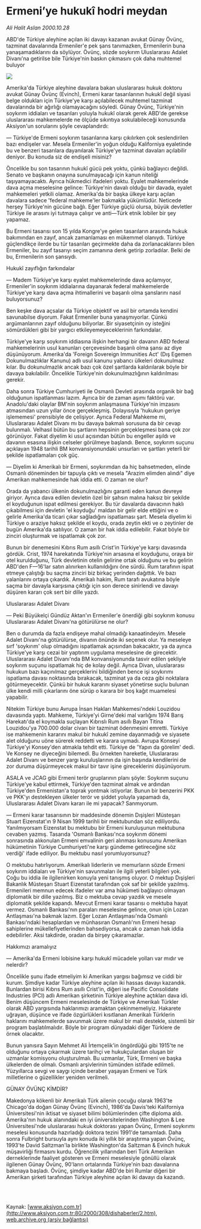 # Ermeni’ye hukukî hodri meydan

*Ali Halit Aslan 2000.10.28*

<div>
 <p class="spot">
  ABD'de Türkiye aleyhine açılan iki davayı kazanan avukat Günay  Övünç, tazminat davalarında  Ermeniler'e pek şans tanımazken, Ermenilerin buna  yanaşamadıklarını da söylüyor.  Övünç, sözde soykırım  Uluslararası Adalet Divanı'na  getirilse bile Türkiye'nin baskın  çıkmasını çok daha muhtemel buluyor
 </p>
 <p class="metin">
 </p>
 <img border="0" src="/web/20020325025807im_/http://www.aksiyon.com.tr/2000/308/resimler/ermeni.jpg"/>
 <p class="metin">
  Amerika'da Türkiye aleyhine davalara bakan uluslararası hukuk doktoru avukat Günay Övünç (Evinch), Ermeni karar tasarılarının hukukî değil siyasi belge oldukları için Türkiye'ye karşı açılabilecek muhtemel tazminat davalarında bir ağırlığı olamayacağını söyledi. Günay Övünç, Türkiye'nin soykırım iddiaları ve tasarıları yoluyla hukukî olarak gerek ABD'de gerekse uluslararası mahkemelerde ne ölçüde sıkıntıya sokulabileceği konusunda Aksiyon'un sorularını şöyle cevaplandırdı:
 </p>
 <p class="metin">
  — Türkiye'de Ermeni soykırım tasarılarına karşı çıkılırken çok seslendirilen bazı endişeler var. Mesela Ermeniler'in yoğun olduğu Kaliforniya eyaletinde bu ve benzeri tasarılara dayanılarak Türkiye'ye tazminat davaları açılabilir deniyor. Bu konuda siz de endişeli misiniz?
 </p>
 <p class="metin">
  Öncelikle bu son tasarının hukukî gücü pek yoktu, çünkü bağlayıcı değildi. Senato ve başkanın onayına sunulmayacağı için kanun niteliği taşıyamayacaktı. Ayrıca hükmedici ifadeleri yoktu.  Eyalet mahkemelerinde dava açma meselesine gelince: Türkiye'nin davalı olduğu bir davada, eyalet mahkemeleri yetkili olamaz. Amerika'da bir başka ülkeye karşı açılan davalara sadece 'federal mahkeme'ler bakmakla yükümlüdür. Neticede herşey Türkiye'nin gücüne bağlı. Eğer Türkiye güçlü olursa, büyük devletler Türkiye ile arasını iyi tutmaya çalışır ve anti—Türk etnik lobiler bir şey yapamaz.
 </p>
 <p class="metin">
  Bu Ermeni tasarısı son 15 yılda Kongre'ye gelen tasarıların arasında hukuk bakımından en zayıf, ancak zamanlaması en mükemmel olanıydı. Türkiye güçlendikçe ilerde bu tür tasarıları geçirmekte daha da zorlanacaklarını bilen Ermeniler, bu zayıf tasarıyı seçim zamanına denk getirip zorladılar. Belki de bu, Ermenilerin son şansıydı.
 </p>
 <p class="metin">
  Hukukî zayıflığın farkındalar
 </p>
 <p class="metin">
  — Madem Türkiye'ye karşı eyalet mahkemelerinde dava açılamıyor, Ermeniler'in soykırım iddialarına dayanarak federal mahkemelerde Türkiye'ye karşı dava açma ihtimallerini ve başarılı olma şanslarını nasıl buluyorsunuz?
 </p>
 <p class="metin">
  Ben keşke dava açsalar da Türkiye objektif ve asil bir ortamda kendini savunabilse diyorum. Fakat Ermeniler buna yanaşmıyorlar. Çünkü argümanlarının zayıf olduğunu biliyorlar. Bir siyasetçinin oy isteğini sömürdükleri gibi bir yargıcı etkileyemeyeceklerinin farkındalar.
 </p>
 <p class="metin">
  Türkiye'ye karşı soykırım iddiasına ilişkin herhangi bir davanın ABD federal mahkemelerinin usul kanunları çerçevesinde başarılı olma şansı az diye düşünüyorum. Amerika'da 'Foreign Sovereign Immunities Act' (Dış Egemen Dokunulmazlıklar Kanunu) adlı usul kanunu yabancı ülkeleri dokunulmaz kılar. Bu dokunulmazlık ancak bazı çok özel şartlarda kaldırılarak böyle bir davaya bakılabilir. Öncelikle Türkiye'nin dokunulmazlığının kaldırılması gerekir.
 </p>
 <p class="metin">
  Daha sonra Türkiye Cumhuriyeti ile Osmanlı Devleti arasında organik bir bağ olduğunun ispatlanması lazım. Ayrıca bir de zaman aşımı faktörü var. Anadolu'daki olaylar BM'nin soykırım anlaşmasına Türkiye'nin imzasını atmasından uzun yıllar önce gerçekleşmiş. Dolayısıyla 'hukukun geriye işlememesi' prensibiyle de çelişiyor. Ayrıca Federal Mahkeme mi, Uluslararası Adalet Divanı mı bu davaya bakmalı sorusuna da bir cevap bulunmalı. Velhasıl bütün bu şartların hepsinin gerçekleşmesi bana çok zor görünüyor. Fakat diyelim ki usul açısından bütün bu engeller aşıldı ve davanın esasına ilişkin celseler görülmeye başlandı. Bence, soykırım suçunu açıklayan 1948 tarihli BM konvansiyonundaki unsurları ve şartları yeterli bir şekilde ispatlamaları çok güç.
 </p>
 <p class="metin">
  — Diyelim ki Amerikalı bir Ermeni, soykırımdan da hiç bahsetmeden, elinde Osmanlı döneminden bir tapuyla çıktı ve mesela "Arazim elimden alındı" diye Amerikan mahkemesinde hak iddia etti. O zaman ne olur?
 </p>
 <p class="metin">
  Orada da yabancı ülkenin dokunulmazlığını garanti eden kanun devreye giriyor. Ayrıca dava edilen devletin özel bir şahsın malına haksız bir şekilde el koyduğunun ispat edilmesi gerekiyor. Bu tür davalarda davacının haklı çıkabilmesi için devletin 'el koyduğu' maldan bir gelir elde ettiğini ve o gelirle Amerika'da ticari çıkar sağladığını ispatlaması şart. Mesela diyelim ki Türkiye o araziye haksız şekilde el koydu, orada zeytin ekti ve o zeytinler de bugün Amerika'da satılıyor. O zaman bir hak iddia edilebilir. Fakat böyle bir zinciri oluşturmak ve ispatlamak çok zor.
 </p>
 <p class="metin">
  Bunun bir denemesini Kıbrıs Rum asıllı Crist'in Türkiye'ye karşı davasında gördük. Crist, 1974 harekatında Türkiye'nin arsasına el koyduğunu, oraya bir otel kurulduğunu, Türk devletinin otelin gelirine ortak olduğunu ve bu gelirin ABD'den F—16'lar satın alınırken kullanıldığını öne sürdü. Rum tarafının ispat etmeye çalıştığı bu saçma zinciri biz birkaç yerinden dağıttık. Ve bazı yalanlarını ortaya çıkardık. Amerikalı hakim, Rum tarafı avukatına böyle saçma bir davayla karşısına çıktığı için son derece sinirlendi ve davayı düşüren kararı çok sert bir dille yazdı.
 </p>
 <p class="metin">
  Uluslararası Adalet Divanı
 </p>
 <p class="metin">
  — Peki Büyükelçi Gündüz Aktan'ın Ermeniler'e önerdiği gibi soykırım konusu Uluslararası Adalet Divanı'na götürülürse ne olur?
 </p>
 <p class="metin">
  Ben o durumda da fazla endişeye mahal olmadığı kanaatindeyim. Mesele Adalet Divanı'na götürülürse, divanın önünde iki seçenek olur. Ya meseleye sırf 'soykırım' olup olmadığını ispatlamak açısından bakacaktır, ya da ayrıca Türkiye'ye karşı cezai bir yaptırım uygulama meselesine de girecektir. Uluslararası Adalet Divanı'nda BM konvansiyonunda tasvir edilen şekliyle soykırım suçunu ispatlamak hiç de kolay değil. Ayrıca Divan, uluslararası hukukun bazı kaçınılmaz gerçeklerini bildiğinden bence işi soykırımı ispatlama davası noktasında bırakacak, tazminat ya da ceza gibi noktalara götürmeyecektir. Çünkü bir hukuk kararını siyaset yönetirse suçlu bulunan ülke kendi milli çıkarlarını öne sürüp o karara bir boş kağıt muamelesi yapabilir.
 </p>
 <p class="metin">
  Nitekim Türkiye bunu Avrupa İnsan Hakları Mahkemesi'ndeki Louzidou davasında yaptı. Mahkeme, Türkiye'yi Girne'deki mal varlığını 1974 Barış Harekatı'da el koymakla suçlayan Kıbrıslı Rum asıllı Bayan Titina Louzidou'ya 700.000 dolar civarı bir tazminat ödenmesini emretti. Türkiye ise mahkemenin kararını makul bir hukukî zemine dayanmadığı ve siyasete alet olduğunu uöne sürerek reddetti ve karara uymadı. Avrupa Konseyi Türkiye'yi Konsey'den atmakla tehdit etti. Türkiye de 'Yapın da görelim' dedi. Ve Konsey ne diyeceğini bilemedi. Bu örnekten hareketle, Uluslararası Adalet Divanı ve benzer yargı kuruluşlarının da işin başında kendilerini de zor duruma düşürmeyecek makul bir tavır işine gireceklerini düşünüyorum.
 </p>
 <p class="metin">
  ASALA ve JCAG gibi Ermeni terör gruplarının planı şöyle: Soykırım suçunu Türkiye'ye kabul ettirmek, Türkiye'den tazminat almak ve ardından Türkiye'den Ermenistan'a toprak yontmak istiyorlar. Bunun bir benzerini PKK ve PKK'yı destekleyen ülkeler terör ve şiddet yoluyla yapamadı da, Uluslararası Adalet Divanı kararı ile mi yapacak? Sanmıyorum.
 </p>
 <p class="metin">
  — Ermeni karar tasarısının bir maddesinde dönemin Dışişleri Müsteşarı Stuart Eizenstat'ın 9 Nisan 1999 tarihli bir mektubundan söz ediliyordu. Yanılmıyorsam Eizenstat bu mektubu bir Ermeni kuruluşunun mektubuna cevaben yazmış. Tasarıda 'Osmanlı Bankası'nca soykırım dönemi sonrasında alıkonulan Ermeni emvalinin geri alınması konusunu Amerikan hükümetinin Türkiye Cumhuriyeti'ne karşı gündeme getireceğine söz verdiği' ifade ediliyor. Bu mektubu nasıl yorumluyorsunuz?
 </p>
 <p class="metin">
  O mektubu hatırlıyorum. Amerikalı liderlerin ve memurların sözde Ermeni soykırım iddiaları ve Türkiye'nin savunmaları ile ilgili yeterli bilgileri yok. Çoğu bu iddia ile ilgilenirken konuyla yeni tanışmış oluyor. O mektup Dışişleri Bakanlık Müsteşarı Stuart Eizenstat tarafından çok saf bir şekilde yazılmış. Ermenileri memnun edecek ifadeler var ama hükümeti bağlayıcı olmayan diplomatik bir dille yazılmış. Biz o mektuba cevap yazdık ve mesele diplomatik şekilde kapandı. Mevcut Ermeni karar tasarısı o mektuba hayat vermez. Osmanlı Bankası'nın paraları meselesine gelince, onun için Lozan Antlaşması'na bakmak lazım. Eğer Lozan Antlaşması'nda Osmanlı Bankası'ndaki hesaplardan ve münhasıran Osmanlı'nın Ermeni hesap sahiplerine mükellefiyetlerinden bahsediyorsa, ancak o zaman hak iddia edebilirler. Aksi takdirde, oradan da birşey çıkaramazlar.
 </p>
 <p class="metin">
  Hakkımızı aramalıyız
 </p>
 <p class="metin">
  — Amerika'da Ermeni lobisine karşı hukukî mücadele yolları var mıdır ve nelerdir?
 </p>
 <p class="metin">
  Öncelikle şunu ifade etmeliyim ki Amerikan yargısı bağımsız ve ciddi bir kurum. Şimdiye kadar Türkiye aleyhine açılan iki hassas davayı kazandık. Bunlardan birisi Kıbrıs Rum asıllı Crist'in, diğeri ise Pacific Consolidate Industries (PCI) adlı Amerikan şirketinin Türkiye aleyhine açtıkları dava idi. Benim düşüncem Ermeni meselesinde de Türkiye ve Amerikalı Türkler olarak ABD yargısında haklarımızı aramaktan çekinmemeliyiz. Hakarete uğrayan, düşünce ve ifade özgürlükleri kısıtlanan Amerikalı Türklerin haklarını mahkemelerde savunmak üzere makul bir mali destekle, sistemli bir program başlatılmalıdır. Böyle bir program dünyadaki diğer Türklere de örnek olacaktır.
 </p>
 <p class="metin">
  Bunun yanısıra Sayın Mehmet Ali İrtemçelik'in öngördüğü gibi 1915'te ne olduğunu ortaya çıkarmak üzere tarihçi ve hukukçulardan oluşan bir uzmanlar komisyonu oluşturulmalı. Bu uzmanlar, Türk, Ermeni ve başka ülkelerden de olmalı. Osmanlı arşivlerinin tümünden istifade edilmeli. Yüzyıllarca sevgi ve saygı içinde beraber yaşayan Ermeni ve Türk milletlerine o güzellikler yeniden verilmeli.
 </p>
 <p class="metin">
 </p>
 <p class="arabaslik">
  GÜNAY ÖVÜNÇ KİMDİR?
 </p>
 <p class="metin">
  Makedonya kökenli bir Amerikalı Türk ailenin çocuğu olarak 1963'te Chicago'da doğan Günay Övünç (Evinch), 1986'da Davis'teki Kaliforniya Üniversitesi'nin iktisat ve siyaset bilimi bölümlerinden çifte diploma aldı. Amerika'nın hukuk alanındaki en iyi üniversitelerinden Washington &amp; Lee Üniversitesi'nde uluslararası hukuk doktorası yapan Övünç, Ermeni soykırımı meselesi konusunda hazırladığı doktora tezini 1991'de tamamladı. Daha sonra Fulbright bursuyla aynı konuda iki yıllık bir araştırma yapan Övünç, 1993'te David Saltzman'la birlikte Washington'da Saltzman &amp; Evinch hukuk müşavirliği firmasını kurdu. Öğrencilik yıllarından beri Türk Amerikan derneklerinde faaliyet gösteren ve Ermeni meselesiyle gönüllü olarak ilgilenen Günay Övünç, 90'ların ortalarında Türkiye'nin bazı davalarına bakmaya başladı. Övünç, şimdiye kadar ABD'de biri Rumlar diğeri bir Amerikan şirketi tarafından Türkiye aleyhine açılan iki davayı da kazandı.
 </p>
 <p class="metin">
 </p>
 <br/>
 <br/>
</div>

Kaynak: [www.aksiyon.com.tr](http://www.aksiyon.com.tr:80/2000/308/dishaberler/2.htm), [web.archive.org (arşiv bağlantısı)](http://web.archive.org/web/20020325025807/http://www.aksiyon.com.tr:80/2000/308/dishaberler/2.htm)

